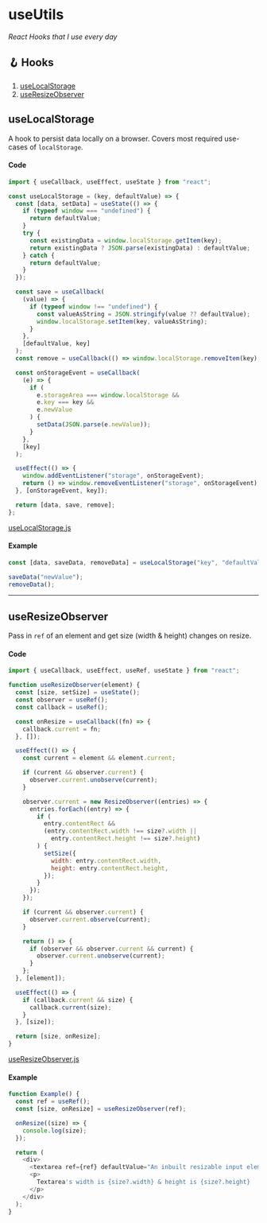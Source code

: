 # useUtils

_React Hooks that I use every day_

## 🪝 Hooks

1. [useLocalStorage](#uselocalstorage)
2. [useResizeObserver](#useresizeobserver)

## useLocalStorage

A hook to persist data locally on a browser. Covers most required use-cases of `localStorage`.

#### Code

```js
import { useCallback, useEffect, useState } from "react";

const useLocalStorage = (key, defaultValue) => {
  const [data, setData] = useState(() => {
    if (typeof window === "undefined") {
      return defaultValue;
    }
    try {
      const existingData = window.localStorage.getItem(key);
      return existingData ? JSON.parse(existingData) : defaultValue;
    } catch {
      return defaultValue;
    }
  });

  const save = useCallback(
    (value) => {
      if (typeof window !== "undefined") {
        const valueAsString = JSON.stringify(value ?? defaultValue);
        window.localStorage.setItem(key, valueAsString);
      }
    },
    [defaultValue, key]
  );
  const remove = useCallback(() => window.localStorage.removeItem(key), [key]);

  const onStorageEvent = useCallback(
    (e) => {
      if (
        e.storageArea === window.localStorage &&
        e.key === key &&
        e.newValue
      ) {
        setData(JSON.parse(e.newValue));
      }
    },
    [key]
  );

  useEffect(() => {
    window.addEventListener("storage", onStorageEvent);
    return () => window.removeEventListener("storage", onStorageEvent);
  }, [onStorageEvent, key]);

  return [data, save, remove];
};
```

[useLocalStorage.js](./hooks/useLocalStorage.js)

#### Example

```js
const [data, saveData, removeData] = useLocalStorage("key", "defaultValue");

saveData("newValue");
removeData();
```

---

## useResizeObserver

Pass in `ref` of an element and get size (width & height) changes on resize.

#### Code

```js
import { useCallback, useEffect, useRef, useState } from "react";

function useResizeObserver(element) {
  const [size, setSize] = useState();
  const observer = useRef();
  const callback = useRef();

  const onResize = useCallback((fn) => {
    callback.current = fn;
  }, []);

  useEffect(() => {
    const current = element && element.current;

    if (current && observer.current) {
      observer.current.unobserve(current);
    }

    observer.current = new ResizeObserver((entries) => {
      entries.forEach((entry) => {
        if (
          entry.contentRect &&
          (entry.contentRect.width !== size?.width ||
            entry.contentRect.height !== size?.height)
        ) {
          setSize({
            width: entry.contentRect.width,
            height: entry.contentRect.height,
          });
        }
      });
    });

    if (current && observer.current) {
      observer.current.observe(current);
    }

    return () => {
      if (observer && observer.current && current) {
        observer.current.unobserve(current);
      }
    };
  }, [element]);

  useEffect(() => {
    if (callback.current && size) {
      callback.current(size);
    }
  }, [size]);

  return [size, onResize];
}
```

[useResizeObserver.js](./hooks/useResizeObserver.js)

#### Example

```js
function Example() {
  const ref = useRef();
  const [size, onResize] = useResizeObserver(ref);

  onResize((size) => {
    console.log(size);
  });

  return (
    <div>
      <textarea ref={ref} defaultValue="An inbuilt resizable input element" />
      <p>
        Textarea's width is {size?.width} & height is {size?.height}
      </p>
    </div>
  );
}
```
